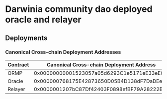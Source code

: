 # Darwinia community dao deployed oracle and relayer

## Deployments
### Canonical Cross-chain Deployment Addresses
|  Contract  |  Canonical Cross-chain Deployment Address  |
|------------|--------------------------------------------|
| ORMP       | 0x00000000001523057a05d6293C1e5171eE33eE0A |
| Oracle     | 0x000000768175E42873650D05B4D138dF7DaDEe43 |
| Relayer    | 0x0000001207bC87Df42403F0898efBF79A28222BE |
